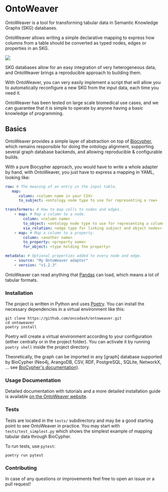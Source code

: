 # OntoWeaver

OntoWeaver is a tool for transforming tabular data in
Semantic Knowledge Graphs (SKG) databases.

OntoWeaver allows writing a simple declarative mapping to express how columns from
a table should be converted as typed nodes, edges or properties in an SKG.

![](docs/OntoWeaver_simple-summary.svg)

SKG databases allow for an easy integration of very heterogeneous data, and
OntoWeaver brings a reproducible approach to building them.

With OntoWeaver, you can very easily implement a script that will allow you
to automatically reconfigure a new SKG from the input data, each time you need it.

OntoWeaver has been tested on large scale biomedical use cases, and we can
guarantee that it is simple to operate by anyone having a basic knowledge
of programming.


## Basics

OntoWeaver provides a simple layer of abstraction on top of [Biocypher](https://biocypher.org),
which remains responsible for doing the ontology alignment,
supporting several graph database backends,
and allowing reproducible & configurable builds.

With a pure Biocypher approach, you would have to write a whole adapter by hand,
with OntoWeaver, you just have to express a mapping in YAML, looking like:
```yaml
row: # The meaning of an entry in the input table.
   map:
      column: <column name in your CSV>
      to_subject: <ontology node type to use for representing a row>

transformers: # How to map cells to nodes and edges.
    - map: # Map a column to a node.
        column: <column name>
        to_object: <ontology node type to use for representing a column>
        via_relation: <edge type for linking subject and object nodes>
    - map: # Map a column to a property.
        column: <another name>
        to_property: <property name>
        for_object: <type holding the property>

metadata: # Optional properties added to every node and edge.
    - source: "My OntoWeaver adapter"
    - version: "v1.2.3"
```

OntoWeaver can read anything that [Pandas](https://pandas.pydata.org/) can load,
which means a lot of tabular formats.


### Installation

The project is written in Python and uses [Poetry](https://python-poetry.org).
You can install the necessary dependencies in a virtual environment like this:

```
git clone https://github.com/oncodash/ontoweaver.git
cd ontoweaver
poetry install
```

Poetry will create a virtual environment according to your configuration (either
centrally or in the project folder). You can activate it by running `poetry
shell` inside the project directory.

Theoretically, the graph can be imported in
any [graph] database supported by BioCypher
(Neo4j, ArangoDB, CSV, RDF, PostgreSQL, SQLite, NetworkX, …
see [BioCypher's documentation](https://biocypher.org/output/index.html)).


### Usage Documentation

Detailed documentation with tutorials and a more detailed installation guide is available
[on the OntoWeaver website](https://ontoweaver.readthedocs.io/en/latest/).


### Tests

Tests are located in the `tests/` subdirectory and may be a good starting point
to see OntoWeaver in practice. You may start with `tests/test_simplest.py` which
shows the simplest example of mapping tabular data through BioCypher.

To run tests, use `pytest`:
```
poetry run pytest
```


### Contributing

In case of any questions or improvements feel free to open an issue or a pull request!

